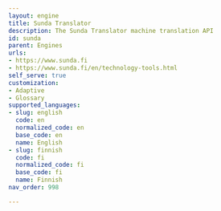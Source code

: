 ```yaml
---
layout: engine
title: Sunda Translator
description: The Sunda Translator machine translation API
id: sunda
parent: Engines
urls:
- https://www.sunda.fi
- https://www.sunda.fi/en/technology-tools.html
self_serve: true
customization:
- Adaptive
- Glossary
supported_languages:
- slug: english
  code: en
  normalized_code: en
  base_code: en
  name: English
- slug: finnish
  code: fi
  normalized_code: fi
  base_code: fi
  name: Finnish
nav_order: 998

---
```



